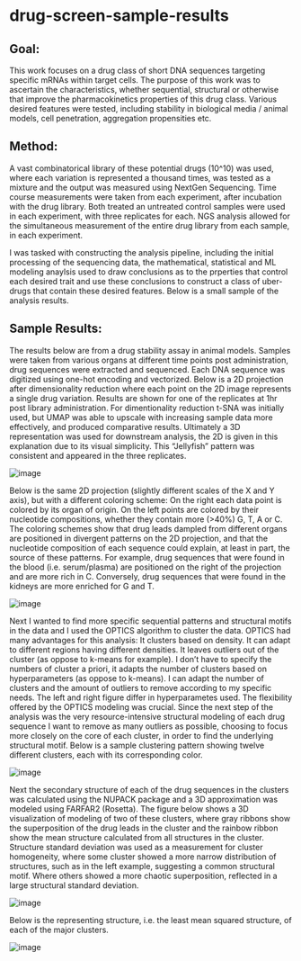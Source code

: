 # drug-screen-sample-results

## Goal:
This work focuses on a drug class of short DNA sequences targeting specific mRNAs within target cells. The purpose of this work was to ascertain the characteristics, whether sequential, structural or otherwise that improve the pharmacokinetics properties of this drug class. Various desired features were tested, including stability in biological media / animal models, cell penetration, aggregation propensities etc. 

## Method:
A vast combinatorical library of these potential drugs (10^10) was used, where each variation is represented a thousand times, was tested as a mixture and the output was measured using NextGen Sequencing. Time course measurements were taken from each experiment, after incubation with the drug library. Both treated an untreated control samples were used in each experiment, with three replicates for each. NGS analysis allowed for the simultaneous measurement of the entire drug library from each sample, in each experiment.

I was tasked with constructing the analysis pipeline, including the initial processing of the sequencing data, the mathematical, statistical and ML modeling anaylsis used to draw conclusions as to the prperties that control each desired trait and use these conclusions to construct a class of uber-drugs that contain these desired features. Below is a small sample of the analysis results.

 
## Sample Results:

The results below are from a drug stability assay in animal models. Samples were taken from various organs at different time points post administration, drug sequences were extracted and sequenced. 
Each DNA sequence was digitized using one-hot encoding and vectorized.  Below is a 2D projection after dimensionality reduction where each point on the 2D image represents a single drug variation. Results are shown for one of the replicates at 1hr post library administration.
For dimentionality reduction t-SNA was initially used, but UMAP was able to upscale with increasing sample data more effectively, and produced comparative results. Ultimately a 3D representation was used for downstream analysis, the 2D is given in this explanation due to its visual simplicity.
This “Jellyfish” pattern was consistent and appeared in the three replicates.

![image](https://github.com/user-attachments/assets/86e00df4-d958-435b-aa75-6a0a9ae1b9b2)

Below is the same 2D projection (slightly different scales of the X and Y axis), but with a different coloring scheme: On the right each data point is colored by its organ of origin. On the left points are colored by their nucleotide compositions, whether they contain more (>40%) G, T, A or C. The coloring schemes show that drug leads dampled from different organs are positioned in divergent patterns on the 2D projection, and that the nucleotide composition of each sequence could explain, at least in part, the source of these patterns. For example, drug sequences that were found in the blood (i.e. serum/plasma) are positioned on the right of the projection and are more rich in C. Conversely, drug sequences that were found in the kidneys are more enriched for G and T.

![image](https://github.com/user-attachments/assets/d034cb1a-ad22-4304-a024-85a16357db68)

Next I wanted to find more specific sequential patterns and structural motifs in the data and I used the OPTICS algorithm to cluster the data. OPTICS had many advantages for this analysis: It clusters based on density. It can adapt to different regions having different densities. It leaves outliers out of the cluster (as oppose to k-means for example). I don’t have to specify the numbers of cluster a priori, it adapts the number of clusters based on hyperparameters (as oppose to k-means). I can adapt the number of clusters and the amount of outliers to remove according to my specific needs. The left and right figure differ in hyperparametes used.
The flexibility offered by the OPTICS modeling was crucial. Since the next step of the analysis was the very resource-intensive structural modeling of each drug sequence I want to remove as many outliers as possible, choosing to focus more closely on the core of each cluster, in order to find the underlying structural motif. Below is a sample clustering pattern showing twelve different clusters, each with its corresponding color.

![image](https://github.com/user-attachments/assets/ea2aba77-4211-477b-8a86-ec9d9d3c05b8)

Next the secondary structure of each of the drug sequences in the clusters was calculated using the NUPACK package and a 3D approximation was modeled using FARFAR2 (Rosetta). The figure below shows a 3D visualization of modeling of two of these clusters, where gray ribbons show the superposition of the drug leads in the cluster and the rainbow ribbon show the mean structure calculated from all structures in the cluster. Structure standard deviation was used as a measurement for cluster homogeneity, where some cluster showed a more narrow distribution of structures, such as in the left example, suggesting a common structural motif. Where others showed a more chaotic superposition, reflected in a large structural standard deviation.

![image](https://github.com/user-attachments/assets/28180d2c-27f7-4033-bcb0-4f9d8afa3518)

Below is the representing structure, i.e. the least mean squared structure, of each of the major clusters.

![image](https://github.com/user-attachments/assets/fe64841c-6a14-4d9d-a0ca-fc43272ebb9c)

